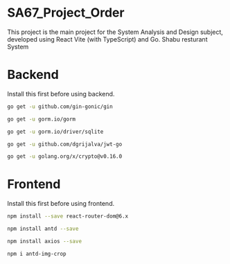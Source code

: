 # SA67_Project_Order
This project is the main project for the System Analysis and Design subject, developed using React Vite (with TypeScript) and Go.
Shabu resturant System

# Backend
Install this first before using backend.

```bash
go get -u github.com/gin-gonic/gin

go get -u gorm.io/gorm

go get -u gorm.io/driver/sqlite

go get -u github.com/dgrijalva/jwt-go

go get -u golang.org/x/crypto@v0.16.0
```
# Frontend
Install this first before using frontend.

```bash
npm install --save react-router-dom@6.x

npm install antd --save

npm install axios --save

npm i antd-img-crop
```
